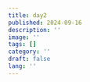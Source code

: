 ```yaml
---
title: day2
published: 2024-09-16
description: ''
image: ''
tags: []
category: ''
draft: false 
lang: ''
---
```

